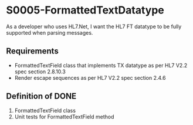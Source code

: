 # S0005-FormattedTextDatatype

As a developer who uses HL7.Net, I want the HL7 FT datatype to be fully supported
when parsing messages.

## Requirements

- FormattedTextField class that implements TX datatype as per HL7 V2.2 spec section 2.8.10.3
- Render escape sequences as per HL7 V2.2 spec section 2.4.6

## Definition of DONE

1. FormattedTextField class
2. Unit tests for FormattedTextField method
